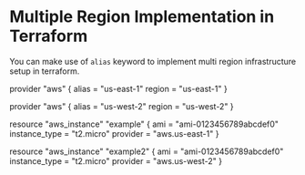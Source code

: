 # Multiple Region Implementation in Terraform

You can make use of `alias` keyword to implement multi region infrastructure setup in
terraform.

provider "aws" {
  alias = "us-east-1"
  region = "us-east-1"
}

provider "aws" {
  alias = "us-west-2"
  region = "us-west-2"
}

resource "aws_instance" "example" {
  ami = "ami-0123456789abcdef0"
  instance_type = "t2.micro"
  provider = "aws.us-east-1"
}

resource "aws_instance" "example2" {
  ami = "ami-0123456789abcdef0"
  instance_type = "t2.micro"
  provider = "aws.us-west-2"
}
